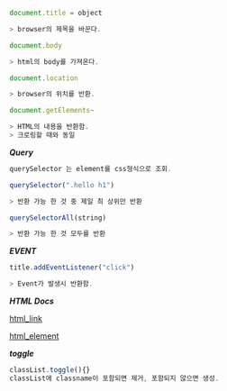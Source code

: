```js
document.title = object

> browser의 제목을 바꾼다.

document.body

> html의 body를 가져온다.

document.location

> browser의 위치를 반환.

document.getElements~

> HTML의 내용을 반환함.
> 크로링할 때와 동일
```

**_Query_**

```js
querySelector 는 element를 css형식으로 조회.

querySelector(".hello h1")

> 반환 가능 한 것 중 제일 최 상위만 반환

querySelectorAll(string)

> 반환 가능 한 것 모두를 반환
```

**_EVENT_**

```js
title.addEventListener("click")

> Event가 발생시 반환함.
```

**_HTML Docs_**

[html_link](https://developer.mozilla.org/en-US/docs/Web/HTML)

[html_element](https://developer.mozilla.org/en-US/docs/Web/API/HTMLHeadingElement)

**_toggle_**

```js
classList.toggle(){}
classList에 classname이 포함되면 제거, 포함되지 않으면 생성.
```
